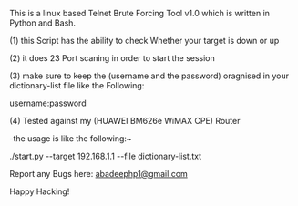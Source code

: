 This is a linux based Telnet Brute Forcing Tool v1.0 which is written in Python and Bash.

(1) this Script has the ability to check Whether your target is down or up

(2) it does 23 Port scaning in order to start the session

(3) make sure to keep the (username and the password) oragnised in your dictionary-list file like the Following:

username:password

(4) Tested against my (HUAWEI BM626e WiMAX CPE) Router

-the usage is like the following:~

./start.py --target 192.168.1.1 --file dictionary-list.txt

Report any Bugs here: abadeephp1@gmail.com

Happy Hacking!
